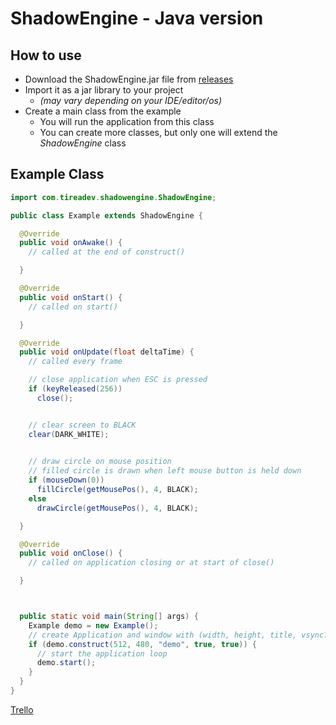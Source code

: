 # ShadowEngine - Java version

## How to use
- Download the ShadowEngine.jar file from [releases](https://github.com/TireaDev/ShadowEngine-Java/releases)
- Import it as a jar library to your project
  - *(may vary depending on your IDE/editor/os)*
- Create a main class from the example
  - You will run the application from this class
  - You can create more classes, but only one will extend the *ShadowEngine* class

## Example Class
```java
import com.tireadev.shadowengine.ShadowEngine;

public class Example extends ShadowEngine {

  @Override
  public void onAwake() {
    // called at the end of construct()

  }

  @Override
  public void onStart() {
    // called on start()

  }

  @Override
  public void onUpdate(float deltaTime) {
    // called every frame

    // close application when ESC is pressed
    if (keyReleased(256))
      close();


    // clear screen to BLACK
    clear(DARK_WHITE);
    

    // draw circle on mouse position
    // filled circle is drawn when left mouse button is held down
    if (mouseDown(0))
      fillCircle(getMousePos(), 4, BLACK);
    else
      drawCircle(getMousePos(), 4, BLACK);

  }

  @Override
  public void onClose() {
    // called on application closing or at start of close()

  }



  public static void main(String[] args) {
    Example demo = new Example();
    // create Application and window with (width, height, title, vsync?, hideCursor?)
    if (demo.construct(512, 480, "demo", true, true)) {
      // start the application loop
      demo.start();
    }
  }
}
```

[Trello](https://trello.com/b/GKKsVSnY)
